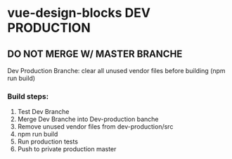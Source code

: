 # vue-design-blocks DEV PRODUCTION 
## DO NOT MERGE W/ MASTER BRANCHE

Dev Production Branche: clear all unused vendor files before building (npm run build)

### Build steps: 

1. Test Dev Branche 
2. Merge Dev Branche into Dev-production banche
3. Remove unused vendor files from dev-production/src 
4. npm run build 
5. Run production tests
6. Push to private production master 

